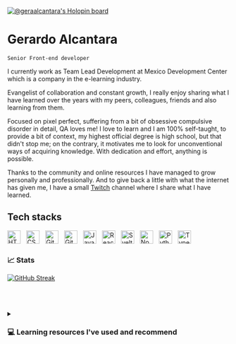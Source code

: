 [![@geraalcantara's Holopin board](https://holopin.io/api/user/board?user=geraalcantara)](https://holopin.io/@geraalcantara)

# Gerardo Alcantara

`Senior Front-end developer`

I currently work as Team Lead Development at Mexico Development Center which is a company in the e-learning industry.

Evangelist of collaboration and constant growth, I really enjoy sharing what I have learned over the years with my peers, colleagues, friends and also learning from them.

Focused on pixel perfect, suffering from a bit of obsessive compulsive disorder in detail, QA loves me!
I love to learn and I am 100% self-taught, to provide a bit of context, my highest official degree is high school, but that didn't stop me; on the contrary, it motivates me to look for unconventional ways of acquiring knowledge. With dedication and effort, anything is possible.

Thanks to the community and online resources I have managed to grow personally and professionally.
And to give back a little with what the internet has given me, I have a small [Twitch](https://www.twitch.tv/jaguar_ek) channel where I share what I have learned.

## Tech stacks

<img align="left" alt="HTML" width="30px" style="padding-right:10px;" src="https://cdn.jsdelivr.net/gh/devicons/devicon/icons/html5/html5-plain.svg" />
<img align="left" alt="CSS" width="30px" style="padding-right:10px;" src="https://cdn.jsdelivr.net/gh/devicons/devicon/icons/css3/css3-plain.svg" />
<img align="left" alt="Git" width="30px" style="padding-right:10px;" src="https://cdn.jsdelivr.net/gh/devicons/devicon/icons/git/git-original.svg" />
<img align="left" alt="GitHub" width="30px" style="padding-right:10px; padding-bottom:16px;" src="https://cdn.jsdelivr.net/gh/devicons/devicon/icons/github/github-original.svg" />
<img align="left" alt="JavaScript" width="30px" style="padding-right:10px;" src="https://cdn.jsdelivr.net/gh/devicons/devicon/icons/javascript/javascript-plain.svg" />
<img align="left" alt="React" width="30px" style="padding-right:10px;" src="https://cdn.jsdelivr.net/gh/devicons/devicon/icons/react/react-original.svg" />
<img align="left" alt="Svelte" width="30px" style="padding-right:10px;" src="https://cdn.jsdelivr.net/gh/devicons/devicon/icons/svelte/svelte-original.svg" />

<img align="left" alt="NodeJS" width="30px" style="padding-right:10px;" src="https://cdn.jsdelivr.net/gh/devicons/devicon/icons/nodejs/nodejs-original.svg" />
<img align="left" alt="Python" width="30px" style="padding-right:10px;" src="https://cdn.jsdelivr.net/gh/devicons/devicon/icons/python/python-plain.svg" />
<img align="left" alt="TypeScript" width="30px" style="padding-right:10px;" src="https://cdn.jsdelivr.net/gh/devicons/devicon/icons/typescript/typescript-plain.svg" />

<br>

#

### 📈 Stats


[![GitHub Streak](https://streak-stats.demolab.com/?user=GeraAlcantara)](https://git.io/streak-stats)
<p style="padding-bottom:10px"></p>

#

<details>
 <summary><h3>💻 Learning resources I've used and recommend</h3></summary>
   <h3>Programing Free</h3>
   <ul>
      <li>
        <a target="_blank" href="https://www.freecodecamp.org/">freecodecamp</a>
      </li>
      <li>
        <a target="_blank" href="https://www.w3schools.com/">w3schools</a>
      </li>
      <li>
        <a target="_blank" href="https://www.edx.org/course/introduction-computer-science-harvardx-cs50x">CS50 Harvard</a>
      </li>
    </ul>
    <h3>Pay Course JavaScript</h3>
    <ul>
      <li>
        <a target="_blank" href="https://www.udemy.com/course/the-complete-javascript-course/">Jonas Schmedtmann - The Complete JavaScript Course</a>
      </li>
    </ul>
    <h3>CSS Resources</h3>
    <ul>
      <li>
        <a target="_blank" href="https://css-tricks.com/">CSS tricks</a>
      </li>
      <li>
        <a target="_blank" href="https://flexboxfroggy.com/">Learn Flexbox</a>
      </li>
      <li>
        <a target="_blank" href="https://cssgridgarden.com/">Learn grid</a>
      </li>
    </ul>
</details>
